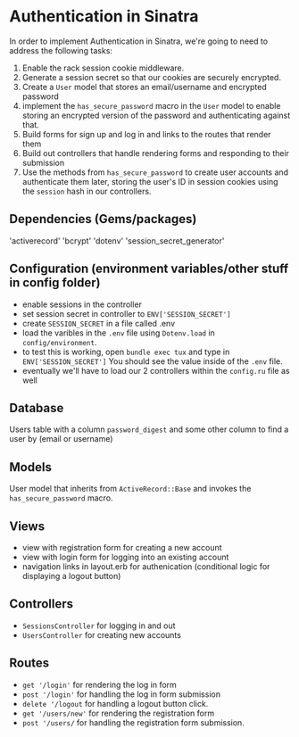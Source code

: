 # Authentication in Sinatra

In order to implement Authentication in Sinatra, we're going to need to address the following tasks:
1. Enable the rack session cookie middleware. 
2. Generate a session secret so that our cookies are securely encrypted. 
3. Create a `User` model that stores an email/username and encrypted password
4. implement the `has_secure_password` macro in the `User` model to enable storing an encrypted version of the password and authenticating against that.
5. Build forms for sign up and log in and links to the routes that render them
6. Build out controllers that handle rendering forms and responding to their submission
7. Use the methods from `has_secure_password` to create user accounts and authenticate them later, storing the user's ID in session cookies using the `session` hash in our controllers.

## Dependencies (Gems/packages)
'activerecord'
'bcrypt'
'dotenv'
'session_secret_generator'
## Configuration (environment variables/other stuff in config folder)
- enable sessions in the controller
- set session secret in controller to `ENV['SESSION_SECRET']`
- create `SESSION_SECRET` in a file called .env
- load the varibles in the `.env` file using `Dotenv.load` in `config/environment`.
- to test this is working, open `bundle exec tux` and type in `ENV['SESSION_SECRET']` You should see the value inside of the `.env` file.
- eventually we'll have to load our 2 controllers within the `config.ru` file as well
## Database
Users table with a column `password_digest` and some other column to find a user by (email or username)
## Models
User model that inherits from `ActiveRecord::Base` and invokes the `has_secure_password` macro.
## Views
- view with registration form for creating a new account
- view with login form for logging into an existing account
- navigation links in layout.erb for authenication (conditional logic for displaying a logout button)
## Controllers
- `SessionsController` for logging in and out
- `UsersController` for creating new accounts
## Routes
- `get '/login'` for rendering the log in form
- `post '/login'` for handling the log in form submission
- `delete '/logout` for handling a logout button click.
- `get '/users/new'` for rendering the registration form
- `post '/users/` for handling the registration form submission.
